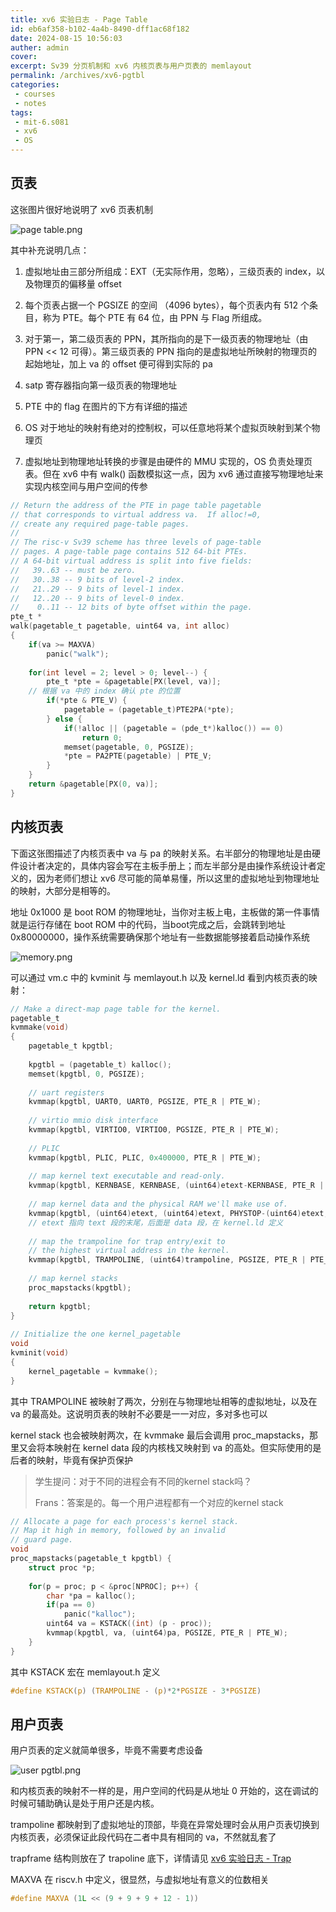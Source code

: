 ```yaml
---
title: xv6 实验日志 - Page Table
id: eb6af358-b102-4a4b-8490-dff1ac68f182
date: 2024-08-15 10:56:03
auther: admin
cover: 
excerpt: Sv39 分页机制和 xv6 内核页表与用户页表的 memlayout
permalink: /archives/xv6-pgtbl
categories:
 - courses
 - notes
tags: 
 - mit-6.s081
 - xv6
 - OS
---
```


## 页表

这张图片很好地说明了 xv6 页表机制

![page table.png](/upload/page%20table.png)

其中补充说明几点：

1.  虚拟地址由三部分所组成：EXT（无实际作用，忽略），三级页表的 index，以及物理页的偏移量 offset
    
2.  每个页表占据一个 PGSIZE 的空间 （4096 bytes），每个页表内有 512 个条目，称为 PTE。每个 PTE 有 64 位，由 PPN 与 Flag 所组成。
    
3.  对于第一，第二级页表的 PPN，其所指向的是下一级页表的物理地址（由 PPN << 12 可得）。第三级页表的 PPN 指向的是虚拟地址所映射的物理页的起始地址，加上 va 的 offset 便可得到实际的 pa
    
4.  satp 寄存器指向第一级页表的物理地址
    
5.  PTE 中的 flag 在图片的下方有详细的描述
    
6.  OS 对于地址的映射有绝对的控制权，可以任意地将某个虚拟页映射到某个物理页
    
7.  虚拟地址到物理地址转换的步骤是由硬件的 MMU 实现的，OS 负责处理页表。但在 xv6 中有 walk() 函数模拟这一点，因为 xv6 通过直接写物理地址来实现内核空间与用户空间的传参
    
```C
// Return the address of the PTE in page table pagetable
// that corresponds to virtual address va.  If alloc!=0,
// create any required page-table pages.
//
// The risc-v Sv39 scheme has three levels of page-table
// pages. A page-table page contains 512 64-bit PTEs.
// A 64-bit virtual address is split into five fields:
//   39..63 -- must be zero.
//   30..38 -- 9 bits of level-2 index.
//   21..29 -- 9 bits of level-1 index.
//   12..20 -- 9 bits of level-0 index.
//    0..11 -- 12 bits of byte offset within the page.
pte_t *
walk(pagetable_t pagetable, uint64 va, int alloc)
{
    if(va >= MAXVA)
        panic("walk");
    
    for(int level = 2; level > 0; level--) {
        pte_t *pte = &pagetable[PX(level, va)];
    // 根据 va 中的 index 确认 pte 的位置
        if(*pte & PTE_V) {
            pagetable = (pagetable_t)PTE2PA(*pte);
        } else {
            if(!alloc || (pagetable = (pde_t*)kalloc()) == 0)
                return 0;
            memset(pagetable, 0, PGSIZE);
            *pte = PA2PTE(pagetable) | PTE_V;
        }
    }
    return &pagetable[PX(0, va)];
}
```
  

## 内核页表

下面这张图描述了内核页表中 va 与 pa 的映射关系。右半部分的物理地址是由硬件设计者决定的，具体内容会写在主板手册上；而左半部分是由操作系统设计者定义的，因为老师们想让 xv6 尽可能的简单易懂，所以这里的虚拟地址到物理地址的映射，大部分是相等的。

地址 0x1000 是 boot ROM 的物理地址，当你对主板上电，主板做的第一件事情就是运行存储在 boot ROM 中的代码，当boot完成之后，会跳转到地址 0x80000000，操作系统需要确保那个地址有一些数据能够接着启动操作系统

![memory.png](/upload/memory.png)

可以通过 vm.c 中的 kvminit 与 memlayout.h 以及 kernel.ld 看到内核页表的映射：
```C
// Make a direct-map page table for the kernel.
pagetable_t
kvmmake(void)
{
    pagetable_t kpgtbl;
    
    kpgtbl = (pagetable_t) kalloc();
    memset(kpgtbl, 0, PGSIZE);
    
    // uart registers
    kvmmap(kpgtbl, UART0, UART0, PGSIZE, PTE_R | PTE_W);
    
    // virtio mmio disk interface
    kvmmap(kpgtbl, VIRTIO0, VIRTIO0, PGSIZE, PTE_R | PTE_W);
    
    // PLIC
    kvmmap(kpgtbl, PLIC, PLIC, 0x400000, PTE_R | PTE_W);
    
    // map kernel text executable and read-only.
    kvmmap(kpgtbl, KERNBASE, KERNBASE, (uint64)etext-KERNBASE, PTE_R | PTE_X);
    
    // map kernel data and the physical RAM we'll make use of.
    kvmmap(kpgtbl, (uint64)etext, (uint64)etext, PHYSTOP-(uint64)etext, PTE_R | PTE_W);
    // etext 指向 text 段的末尾，后面是 data 段，在 kernel.ld 定义
    
    // map the trampoline for trap entry/exit to
    // the highest virtual address in the kernel.
    kvmmap(kpgtbl, TRAMPOLINE, (uint64)trampoline, PGSIZE, PTE_R | PTE_X);
    
    // map kernel stacks
    proc_mapstacks(kpgtbl);
      
    return kpgtbl;
}
 
// Initialize the one kernel_pagetable
void
kvminit(void)
{
    kernel_pagetable = kvmmake();
}
```

其中 TRAMPOLINE 被映射了两次，分别在与物理地址相等的虚拟地址，以及在 va 的最高处。这说明页表的映射不必要是一一对应，多对多也可以

kernel stack 也会被映射两次，在 kvmmake 最后会调用 proc\_mapstacks，那里又会将本映射在 kernel data 段的内核栈又映射到 va 的高处。但实际使用的是后者的映射，毕竟有保护页保护

> 学生提问：对于不同的进程会有不同的kernel stack吗？
> 
> Frans：答案是的。每一个用户进程都有一个对应的kernel stack
```C
// Allocate a page for each process's kernel stack.
// Map it high in memory, followed by an invalid
// guard page.
void
proc_mapstacks(pagetable_t kpgtbl) {
    struct proc *p;
      
    for(p = proc; p < &proc[NPROC]; p++) {
        char *pa = kalloc();
        if(pa == 0)
            panic("kalloc");
        uint64 va = KSTACK((int) (p - proc));
        kvmmap(kpgtbl, va, (uint64)pa, PGSIZE, PTE_R | PTE_W);
    }
}
```

其中 KSTACK 宏在 memlayout.h 定义
```C
#define KSTACK(p) (TRAMPOLINE - (p)*2*PGSIZE - 3*PGSIZE)
```
  

## 用户页表

用户页表的定义就简单很多，毕竟不需要考虑设备

![user pgtbl.png](/upload/user%20pgtbl.png)

和内核页表的映射不一样的是，用户空间的代码是从地址 0 开始的，这在调试的时候可辅助确认是处于用户还是内核。

trampoline 都映射到了虚拟地址的顶部，毕竟在异常处理时会从用户页表切换到内核页表，必须保证此段代码在二者中具有相同的 va，不然就乱套了

trapframe 结构则放在了 trapoline 底下，详情请见 [xv6 实验日志 - Trap](https://whalefall.site/archives/xv6-trap)

MAXVA 在 riscv.h 中定义，很显然，与虚拟地址有意义的位数相关
```C
#define MAXVA (1L << (9 + 9 + 9 + 12 - 1))
```